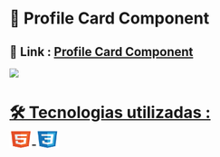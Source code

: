 <h1> 🔰 Profile Card Component </h1>
<h2> 📎 Link : <a href="https://cocky-bhaskara-1e7999.netlify.app">Profile Card Component </h2>

<img src="https://user-images.githubusercontent.com/71889483/139088169-41bc1dc0-6b8d-4106-ad8b-13fc5ca2d13b.png">

 <h1> 🛠 Tecnologias utilizadas : <br>
   <img align="center" alt="Hashimoto-HTML" height="30" width="40" src="https://raw.githubusercontent.com/devicons/devicon/master/icons/html5/html5-original.svg">
   <img align="center" alt="Hashimoto-CSS" height="30" width="40" src="https://raw.githubusercontent.com/devicons/devicon/master/icons/css3/css3-original.svg">
